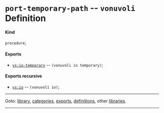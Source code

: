 

<a id='definition__vonuvoli__port-temporary-path'></a>

# `port-temporary-path` -- `vonuvoli` Definition


<a id='definition__vonuvoli__port-temporary-path__kind'></a>

#### Kind

`procedure`;


<a id='definition__vonuvoli__port-temporary-path__exports'></a>

#### Exports

 * [`vs:io-temporary`](../../vonuvoli/exports/vs_3a_io-temporary.md#export__vonuvoli__vs_3a_io-temporary) -- `(vonuvoli io temporary)`;


<a id='definition__vonuvoli__port-temporary-path__exports-recursive'></a>

#### Exports recursive

 * [`vs:io`](../../vonuvoli/exports/vs_3a_io.md#export__vonuvoli__vs_3a_io) -- `(vonuvoli io)`;

----

Goto: [library](../../vonuvoli/_index.md#library__vonuvoli), [categories](../../vonuvoli/categories/_index.md#toc__vonuvoli__categories), [exports](../../vonuvoli/exports/_index.md#toc__vonuvoli__exports), [definitions](../../vonuvoli/definitions/_index.md#toc__vonuvoli__definitions), other [libraries](../../_libraries.md#toc__libraries).

----


